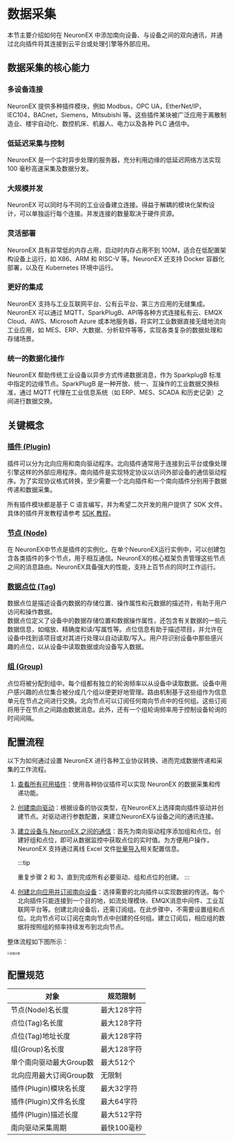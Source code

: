 # 数据采集

本节主要介绍如何在 NeuronEX 中添加南向设备、与设备之间的双向通讯，并通过北向插件将其连接到云平台或处理引擎等外部应用。

## 数据采集的核心能力

### 多设备连接
NeuronEX 提供多种插件模块，例如 Modbus，OPC UA，EtherNet/IP，IEC104，BACnet，Siemens，Mitsubishi 等。这些插件某块被广泛应用于离散制造业、楼宇自动化、数控机床、机器人、电力以及各种 PLC 通信中。

### 低延迟采集与控制
NeuronEX 是一个实时异步处理的服务器，充分利用边缘的低延迟网络方法实现 100 毫秒高速采集及数据分发。

### 大规模并发
NeuronEX 可以同时与不同的工业设备建立连接。得益于解耦的模块化架构设计，可以单独运行每个连接。并发连接的数量取决于硬件资源。

### 灵活部署
NeuronEX 具有非常低的内存占用，启动时内存占用不到 100M，适合在低配置架构设备上运行，如 X86、ARM 和 RISC-V 等。NeuronEX 还支持 Docker 容器化部署，以及在 Kubernetes 环境中运行。

### 更好的集成
NeuronEX 支持与工业互联网平台、公有云平台、第三方应用的无缝集成。 NeuronEX 可以通过 MQTT、SparkPlugB、API等各种方式连接私有云、EMQX Cloud、AWS、Microsoft Azure 或本地服务器，将实时工业数据直接无缝地流向工业应用，如 MES、ERP、大数据、分析软件等等，实现各类复杂的数据处理和存储场景。

### 统一的数据化操作
NeuronEX 帮助传统工业设备以异步方式传递数据消息，作为 SparkplugB 标准中指定的边缘节点。SparkPlugB 是一种开放、统一、互操作的工业数据交换标准，通过 MQTT 代理在工业信息系统（如 ERP、MES、SCADA 和历史记录）之间进行数据交换。


## 关键概念

### [插件 (Plugin)](../introduction/plugin-list/plugin-list.md)

插件可以分为北向应用和南向驱动程序。北向插件通常用于连接到云平台或像处理引擎这样的外部应用程序。南向插件是实现特定协议以访问外部设备的通信驱动程序。为了实现协议格式转换，至少需要一个北向插件和一个南向插件分别用于数据传递和数据采集。

所有插件模块都是基于 C 语言编写，并为希望二次开发的用户提供了 SDK 文件。具体的插件开发教程请参考 [SDK 教程](https://neugates.io/docs/zh/latest/dev-guide/sdk-tutorial/sdk-tutorial.html)。

### [节点 (Node)](./groups-tags/groups-tags.md)

在 NeuronEX中节点是插件的实例化，在单个NeuronEX运行实例中，可以创建包含各类插件的多个节点，用于相互通信。NeuronEX的核心框架负责管理这些节点之间的消息路由。NeuronEX具备强大的性能，支持上百节点的同时工作运行。

### [数据点位 (Tag)](./groups-tags/groups-tags.md)

数据点位是描述设备内数据的存储位置、操作属性和元数据的描述符，有助于用户访问和操作数据。<br>
数据点位定义了设备中的数据存储位置和数据操作属性，还包含有关数据的一些元数据信息，如缩放、精确度和读/写属性等。点位信息有助于描述项目，并允许在设备中找到该项目或对其进行处理以自动读取/写入。用户将识别设备中那些感兴趣的点位，以从设备中读取数据或向设备写入数据。

### [组 (Group)](./groups-tags/groups-tags.md)

点位将被分配到组中。每个组都有独立的轮询频率以从设备中读取数据。设备中用户感兴趣的点位集合被分成几个组以便更好地管理。路由机制基于这些组作为信息单元在节点之间进行交换。北向节点可以订阅任何南向节点中的任何组。这些订阅将用于在节点之间路由数据消息。此外，还有一个组轮询频率用于控制设备轮询的时间间隔。

## 配置流程

以下为如何通过设置 NeuronEX 进行各种工业协议转换、进而完成数据传递和采集的工作流程。

1. [查看所有可用插件](../introduction/plugin-list/plugin-list.md)：使用各种协议插件可以实现 NeuronEX 的数据采集和传递功能。

2. [创建南向驱动](./south-devices/south-devices.md)：根据设备的协议类型，在NeuronEX上选择南向插件驱动并创建节点。对驱动进行参数配置，来建立NeuronEX与设备之间的通讯连接。

3. [建立设备与 NeuronEX 之间的通信](./groups-tags/groups-tags.md)：首先为南向驱动程序添加组和点位。创建好组和点位，即可从数据监控中获取点位的实时值。为方便用户操作，NeuronEX 支持通过离线 Excel 文件[批量导入](./import-export/import-export.md)相关配置信息。

   :::tip

   重复步骤 2 和 3，直到完成所有必要驱动、组和点位的创建。
   :::

4. [创建北向应用并订阅南向设备](./north-apps/north-apps.md)：选择需要的北向插件以实现数据的传送。每个北向插件只能连接到一个目的地，如流处理模块、EMQX消息中间件、工业互联网平台等。创建北向设备后，还需订阅组。在此步骤中，不需要设置组和点位。北向节点可以订阅在南向节点中创建的任何组。建立订阅后，相应组的数据将按照组的频率持续发布到北向节点。

整体流程如下图所示：

<img src="./_assets/config.png" alt="配置步骤" style="zoom:40%;" />

## 配置规范

| 对象                                 | 规范限制                                 | 
| --------------------------------------- | ----------------------------------- | 
|     节点(Node)名长度       | 最大128字符  |
|     点位(Tag)名长度       | 最大128字符  |
| 点位(Tag)地址长度                   | 最大128字符  | 
| 组(Group)名长度           | 最大128字符  | 
|  单个南向驱动最大Group数      | 最大512个  | 
|  北向应用最大订阅Group数      | 无限制  | 
|  插件(Plugin)模块名长度      | 最大32字符  | 
|  插件(Plugin)文件名长度      | 最大64字符  | 
|  插件(Plugin)描述长度      | 最大512字符  | 
|  南向驱动采集周期      | 最快100毫秒  | 



